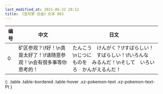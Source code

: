 ```yaml
---
last_modified_at: 2021-06-22 20:12
title: 《宝可梦 白金》文本 083
---
```

| 编号 | 中文 | 日文 |
| ---- | ---- | ---- |
| 0 | 矿区参观？\f好！\n真是太好了！\f请随意参观！\n会有很多事等你思考的！ | たんこう　けんがく？\fすばらしい！\nじつに　すばらしい！\fいろんな　ものを　みるんだ！\nそして　いろいろ　かんがえるんだ！ |
{: .table .table-bordered .table-hover .xz-pokemon-text .xz-pokemon-text-Pt }